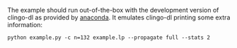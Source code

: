 The example should run out-of-the-box with the development version of clingo-dl as provided by [anaconda]. It emulates clingo-dl printing some extra information:

    python example.py -c n=132 example.lp --propagate full --stats 2

[anaconda]: https://anaconda.org/potassco/clingo-dl/
